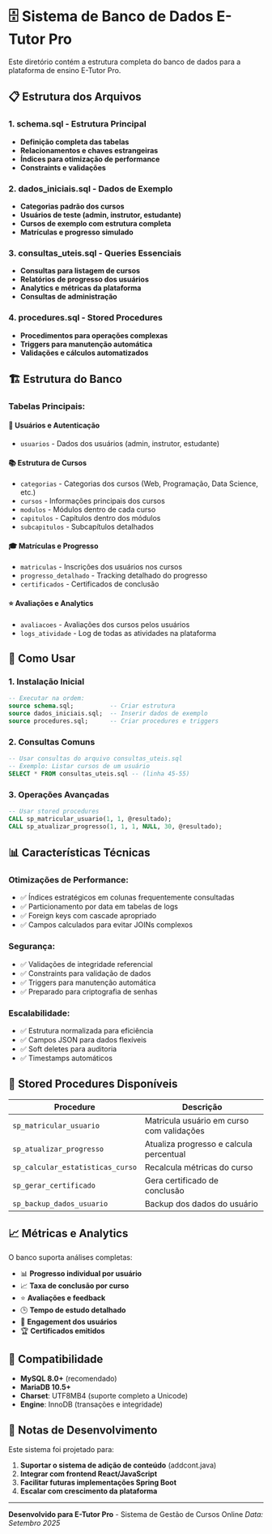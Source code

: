 # 🗄️ Sistema de Banco de Dados E-Tutor Pro

Este diretório contém a estrutura completa do banco de dados para a plataforma de ensino E-Tutor Pro.

## 📋 Estrutura dos Arquivos

### 1. **schema.sql** - Estrutura Principal
- **Definição completa das tabelas**
- **Relacionamentos e chaves estrangeiras**
- **Índices para otimização de performance**
- **Constraints e validações**

### 2. **dados_iniciais.sql** - Dados de Exemplo
- **Categorias padrão dos cursos**
- **Usuários de teste (admin, instrutor, estudante)**
- **Cursos de exemplo com estrutura completa**
- **Matrículas e progresso simulado**

### 3. **consultas_uteis.sql** - Queries Essenciais
- **Consultas para listagem de cursos**
- **Relatórios de progresso dos usuários**
- **Analytics e métricas da plataforma**
- **Consultas de administração**

### 4. **procedures.sql** - Stored Procedures
- **Procedimentos para operações complexas**
- **Triggers para manutenção automática**
- **Validações e cálculos automatizados**

## 🏗️ Estrutura do Banco

### Tabelas Principais:

#### 👥 **Usuários e Autenticação**
- `usuarios` - Dados dos usuários (admin, instrutor, estudante)

#### 📚 **Estrutura de Cursos**
- `categorias` - Categorias dos cursos (Web, Programação, Data Science, etc.)
- `cursos` - Informações principais dos cursos
- `modulos` - Módulos dentro de cada curso
- `capitulos` - Capítulos dentro dos módulos
- `subcapitulos` - Subcapítulos detalhados

#### 🎓 **Matrículas e Progresso**
- `matriculas` - Inscrições dos usuários nos cursos
- `progresso_detalhado` - Tracking detalhado do progresso
- `certificados` - Certificados de conclusão

#### ⭐ **Avaliações e Analytics**
- `avaliacoes` - Avaliações dos cursos pelos usuários
- `logs_atividade` - Log de todas as atividades na plataforma

## 🚀 Como Usar

### 1. **Instalação Inicial**
```sql
-- Executar na ordem:
source schema.sql;          -- Criar estrutura
source dados_iniciais.sql;  -- Inserir dados de exemplo
source procedures.sql;      -- Criar procedures e triggers
```

### 2. **Consultas Comuns**
```sql
-- Usar consultas do arquivo consultas_uteis.sql
-- Exemplo: Listar cursos de um usuário
SELECT * FROM consultas_uteis.sql -- (linha 45-55)
```

### 3. **Operações Avançadas**
```sql
-- Usar stored procedures
CALL sp_matricular_usuario(1, 1, @resultado);
CALL sp_atualizar_progresso(1, 1, 1, NULL, 30, @resultado);
```

## 📊 Características Técnicas

### **Otimizações de Performance:**
- ✅ Índices estratégicos em colunas frequentemente consultadas
- ✅ Particionamento por data em tabelas de logs
- ✅ Foreign keys com cascade apropriado
- ✅ Campos calculados para evitar JOINs complexos

### **Segurança:**
- ✅ Validações de integridade referencial
- ✅ Constraints para validação de dados
- ✅ Triggers para manutenção automática
- ✅ Preparado para criptografia de senhas

### **Escalabilidade:**
- ✅ Estrutura normalizada para eficiência
- ✅ Campos JSON para dados flexíveis
- ✅ Soft deletes para auditoria
- ✅ Timestamps automáticos

## 🔧 Stored Procedures Disponíveis

| Procedure | Descrição |
|-----------|-----------|
| `sp_matricular_usuario` | Matricula usuário em curso com validações |
| `sp_atualizar_progresso` | Atualiza progresso e calcula percentual |
| `sp_calcular_estatisticas_curso` | Recalcula métricas do curso |
| `sp_gerar_certificado` | Gera certificado de conclusão |
| `sp_backup_dados_usuario` | Backup dos dados do usuário |

## 📈 Métricas e Analytics

O banco suporta análises completas:
- 📊 **Progresso individual por usuário**
- 📈 **Taxa de conclusão por curso**
- ⭐ **Avaliações e feedback**
- 🕒 **Tempo de estudo detalhado**
- 👥 **Engagement dos usuários**
- 🏆 **Certificados emitidos**

## 🔄 Compatibilidade

- **MySQL 8.0+** (recomendado)
- **MariaDB 10.5+**
- **Charset**: UTF8MB4 (suporte completo a Unicode)
- **Engine**: InnoDB (transações e integridade)

## 📝 Notas de Desenvolvimento

Este sistema foi projetado para:
1. **Suportar o sistema de adição de conteúdo** (addcont.java)
2. **Integrar com frontend React/JavaScript**
3. **Facilitar futuras implementações Spring Boot**
4. **Escalar com crescimento da plataforma**

---

**Desenvolvido para E-Tutor Pro** - Sistema de Gestão de Cursos Online
*Data: Setembro 2025*
